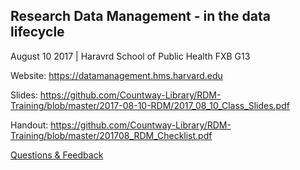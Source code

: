 ## Research Data Management - in the data lifecycle
August 10 2017 | Haravrd School of Public Health FXB G13

Website: https://datamanagement.hms.harvard.edu

Slides: https://github.com/Countway-Library/RDM-Training/blob/master/2017-08-10-RDM/2017_08_10_Class_Slides.pdf

Handout: https://github.com/Countway-Library/RDM-Training/blob/master/201708_RDM_Checklist.pdf

[Questions & Feedback](http://asklib.hms.harvard.edu/widget_standalone.php?la_widget_id=4913)
